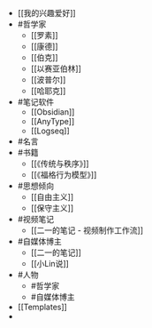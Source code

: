 - [[我的兴趣爱好]]
- #哲学家
	- [[罗素]]
	- [[康德]]
	- [[伯克]]
	- [[以赛亚伯林]]
	- [[波普尔]]
	- [[哈耶克]]
- #笔记软件
	- [[Obsidian]]
	- [[AnyType]]
	- [[Logseq]]
- #名言
- #书籍
	- [[《传统与秩序》]]
	- [[《福格行为模型》]]
- #思想倾向
	- [[自由主义]]
	- [[保守主义]]
- #视频笔记
	- [[二一的笔记 - 视频制作工作流]]
- #自媒体博主
	- [[二一的笔记]]
	- [[小Lin说]]
- #人物
	- #哲学家
	- #自媒体博主
- [[Templates]]
-